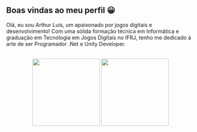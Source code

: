 ## Boas vindas ao meu perfil 😀

Olá, eu sou Arthur Luis, um apaixonado por jogos digitais e desenvolvimento! Com uma sólida formação técnica em Informática e graduação em Tecnologia em Jogos Digitais no IFRJ, tenho me dedicado à arte de ser Programador .Net e Unity Developer.

<br>

<!-- GITHUB STATUS -->
<div align="center">
  <img height="180em" src="https://github-readme-stats.vercel.app/api?username=ArthurCovelo&show_icons=true&theme=dark&include_all_commits=true&count_private=true"/>
  <img height="180em" src="https://github-readme-stats.vercel.app/api/top-langs/?username=ArthurCovelo&layout=compact&langs_count=10&theme=dark"/>
